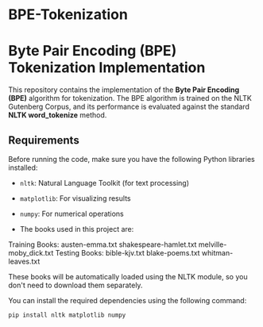 # BPE-Tokenization
# Byte Pair Encoding (BPE) Tokenization Implementation

This repository contains the implementation of the **Byte Pair Encoding (BPE)** algorithm for tokenization. The BPE algorithm is trained on the NLTK Gutenberg Corpus, and its performance is evaluated against the standard **NLTK word_tokenize** method. 

## Requirements

Before running the code, make sure you have the following Python libraries installed:

- `nltk`: Natural Language Toolkit (for text processing)
- `matplotlib`: For visualizing results
- `numpy`: For numerical operations

- The books used in this project are:

Training Books:
austen-emma.txt
shakespeare-hamlet.txt
melville-moby_dick.txt
Testing Books:
bible-kjv.txt
blake-poems.txt
whitman-leaves.txt

These books will be automatically loaded using the NLTK module, so you don't need to download them separately.

You can install the required dependencies using the following command:

```bash
pip install nltk matplotlib numpy


